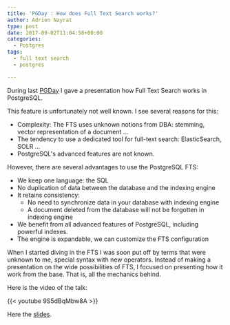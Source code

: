 ```yaml
---
title: 'PGDay : How does Full Text Search works?'
author: Adrien Nayrat
type: post
date: 2017-09-02T11:04:58+00:00
categories:
  - Postgres
tags:
  - full text search
  - postgres

---
```


During last [PGDay][1]  I gave a presentation how Full Text Search works in PostgreSQL.

This feature is unfortunately not well known. I see several reasons for this:

* Complexity: The FTS uses unknown notions from DBA: stemming, vector representation of a document ...
* The tendency to use a dedicated tool for full-text search: ElasticSearch, SOLR ...
* PostgreSQL's advanced features are not known.

However, there are several advantages to use the PostgreSQL FTS:

   * We keep one language: the SQL
   * No duplication of data between the database and the indexing engine
   * It retains consistency:
     * No need to synchronize data in your database with indexing engine
     * A document deleted from the database will not be forgotten in indexing engine
   * We benefit from all advanced features of PostgreSQL, including powerful indexes.
   * The engine is expandable, we can customize the FTS configuration

When I started diving in the FTS I was soon put off by terms that were unknown to me, special syntax with new operators. Instead of making a presentation on the wide possibilities of FTS, I focused on presenting how it work from the base. That is, all the mechanics behind.

Here is the video of the talk:

{{< youtube 9S5dBqMbw8A >}}

Here the [slides](http://pgday.fr/slides/nayrat_Le_Full_Text_Search_dans_PostgreSQL.pdf).

[1]: http://pgday.fr/programme.html
